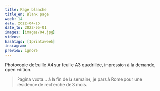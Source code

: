 ```yaml
---
title: Page blanche 
title_en: Blank page
week: 14
date: 2022-04-25
date_to: 2022-05-01
images: [images/04.jpg]
videos: 
hashtags: [1printaweek]
instagram: 
preview: ignore
---
```




Photocopie defeuille A4 sur feuille A3 quadrillée, impression à la demande, open edition.

> Pagina vuota... à la fin de la semaine, je pars à Rome pour une résidence de recherche de 3 mois.


